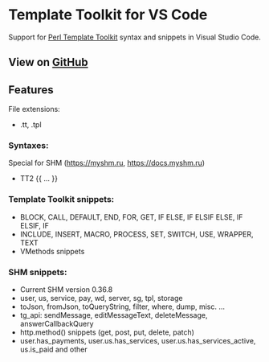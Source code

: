 # Template Toolkit for VS Code

Support for [Perl Template Toolkit](http://www.template-toolkit.org/index.html) syntax and snippets in Visual Studio Code.

## View on [GitHub](https://github.com/RomanTrifanov/VSCode-support-SHM-template)

## Features
File extensions:
- .tt, .tpl

### Syntaxes:
Special for SHM (https://myshm.ru, https://docs.myshm.ru)
- TT2 {{ ... }}

### Template Toolkit snippets:
- BLOCK, CALL, DEFAULT, END, FOR, GET, IF ELSE, IF ELSIF ELSE, IF ELSIF, IF
- INCLUDE, INSERT, MACRO, PROCESS, SET, SWITCH, USE, WRAPPER, TEXT
- VMethods snippets

### SHM snippets:
- Current SHM version 0.36.8
- user, us, service, pay, wd, server, sg, tpl, storage
- toJson, fromJson, toQueryString, filter, where, dump, misc. ...
- tg_api: sendMessage, editMessageText, deleteMessage, answerCallbackQuery
- http.method() snippets (get, post, put, delete, patch)
- user.has_payments, user.us.has_services, user.us.has_services_active, us.is_paid and other